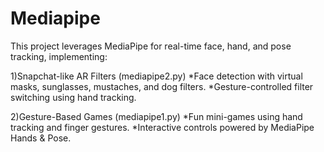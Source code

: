 # Mediapipe
This project leverages MediaPipe for real-time face, hand, and pose tracking, implementing:


1)Snapchat-like AR Filters (mediapipe2.py)
*Face detection with virtual masks, sunglasses, mustaches, and dog filters.
*Gesture-controlled filter switching using hand tracking.

2)Gesture-Based Games (mediapipe1.py)
*Fun mini-games using hand tracking and finger gestures.
*Interactive controls powered by MediaPipe Hands & Pose.

